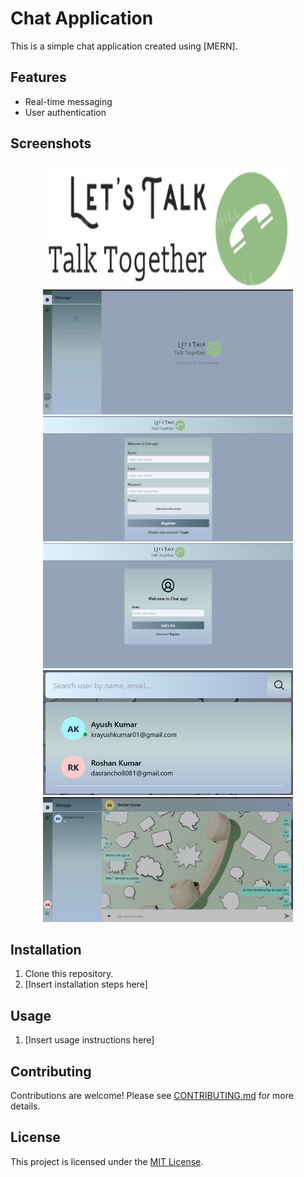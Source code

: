 ﻿# Chat Application

This is a simple chat application created using [MERN].

## Features

- Real-time messaging
- User authentication

## Screenshots

<div style="text-align: center; left:0; right:0;">
  <img src="./client/src/assets/s.png" width="400" height="200">
</div>
<div style="text-align: center; left:0; right:0;">
  <img src="./client/src/assets/s1.png" width="400" height="200">
</div>
<div style="text-align: center; left:0; right:0;">
  <img src="./client/src/assets/s2.png" width="400" height="200">
</div>
<div style="text-align: center; left:0; right:0;">
  <img src="./client/src/assets/s3.png" width="400" height="200">
</div>
<div style="text-align: center; left:0; right:0;">
  <img src="./client/src/assets/s4.png" width="400" height="200">
</div>
<div style="text-align: center; left:0; right:0;">
  <img src="./client/src/assets/s5.png" width="400" height="200">
</div>

## Installation

1. Clone this repository.
2. [Insert installation steps here]

## Usage

1. [Insert usage instructions here]

## Contributing

Contributions are welcome! Please see [CONTRIBUTING.md](CONTRIBUTING.md) for more details.

## License

This project is licensed under the [MIT License](LICENSE).
